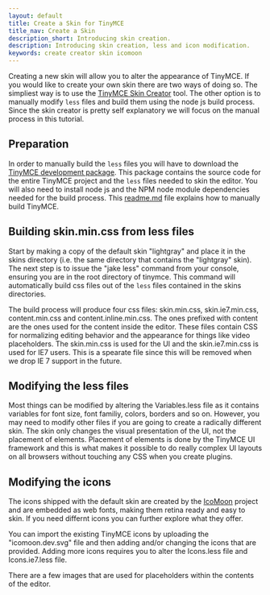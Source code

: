 ```yaml
---
layout: default
title: Create a Skin for TinyMCE
title_nav: Create a Skin
description_short: Introducing skin creation.
description: Introducing skin creation, less and icon modification.
keywords: create creator skin icomoon
---
```


Creating a new skin will allow you to alter the appearance of TinyMCE. If you would like to create your own skin there are two ways of doing so. The simpliest way is to use the [TinyMCE Skin Creator](http://skin.tinymce.com/) tool. The other option is to manually modify `less` files and build them using the node js build process. Since the skin creator is pretty self explanatory we will focus on the manual process in this tutorial.

## Preparation

In order to manually build the `less` files you will have to download the [TinyMCE development package](http://archive.tinymce.com/download/download.php). This package contains the source code for the entire TinyMCE project and the `less` files needed to skin the editor. You will also need to install node js and the NPM node module dependencies needed for the build process. This [readme.md](https://github.com/tinymce/tinymce/blob/master/readme.md) file explains how to manually build TinyMCE.

## Building skin.min.css from less files

Start by making a copy of the default skin "lightgray" and place it in the skins directory (i.e. the same directory that contains the "lightgray" skin). The next step is to issue the "jake less" command from your console, ensuring you are in the root directory of tinymce. This command will automatically build css files out of the `less` files contained in the skins directories.

The build process will produce four css files: skin.min.css, skin.ie7.min.css, content.min.css and content.inline.min.css. The ones prefixed with content are the ones used for the content inside the editor. These files contain CSS for normalizing editing behavior and the appearance for things like video placeholders. The skin.min.css is used for the UI and the skin.ie7.min.css is used for IE7 users. This is a spearate file since this will be removed when we drop IE 7 support in the future.

## Modifying the less files

Most things can be modified by altering the Variables.less file as it contains variables for font size, font familiy, colors, borders and so on. However, you may need to modify other files if you are going to create a radically different skin. The skin only changes the visual presentation of the UI, not the placement of elements. Placement of elements is done by the TinyMCE UI framework and this is what makes it possible to do really complex UI layouts on all browsers without touching any CSS when you create plugins.

## Modifying the icons

The icons shipped with the default skin are created by the [IcoMoon](http://icomoon.io/) project and are embedded as web fonts, making them retina ready and easy to skin. If you need differnt icons you can further explore what they offer.

You can import the existing TinyMCE icons by uploading the "icomoon.dev.svg" file and then adding and/or changing the icons that are provided. Adding more icons requires you to alter the Icons.less file and Icons.ie7.less file.

There are a few images that are used for placeholders within the contents of the editor.
